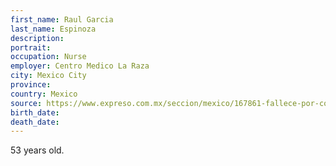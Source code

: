 ```yaml
---
first_name: Raul Garcia
last_name: Espinoza
description: 
portrait: 
occupation: Nurse
employer: Centro Medico La Raza
city: Mexico City
province: 
country: Mexico
source: https://www.expreso.com.mx/seccion/mexico/167861-fallece-por-coronavirus-enfermero-del-imss.html
birth_date: 
death_date: 
---
```


53 years old.
